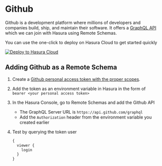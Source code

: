 # Github

Github is a development platform where millions of developers and companies build, ship, and maintain their software. It offers a [GraphQL API](https://docs.github.com/en/graphql) which we can join with Hasura using Remote Schemas.

You can use the one-click to deploy on Hasura Cloud to get started quickly

[![Deploy to Hasura Cloud](https://hasura.io/deploy-button.svg)](https://cloud.hasura.io/deploy?github_repo=https://github.com/hasura/data-hub&hasura_dir=remote-schemas/github/hasura)

## Adding Github as a Remote Schema

1. Create a [Github personal access token with the proper scopes](https://docs.github.com/en/graphql/guides/forming-calls-with-graphql#authenticating-with-graphql).

2. Add the token as an environment variable in Hasura in the form of `bearer <your personal access token>`

3. In the Hasura Console, go to Remote Schemas and add the Github API

   - The GraphQL Server URL is `https://api.github.com/graphql`
   - Add the `Authorization` header from the environment variable you created earlier

4. Test by querying the token user

   ```graphql
   {
     viewer {
       login
     }
   }
   ```
